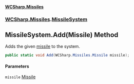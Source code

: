 #### [WCSharp.Missiles](README.md 'README')
### [WCSharp.Missiles](WCSharp.Missiles.md 'WCSharp.Missiles').[MissileSystem](WCSharp.Missiles.MissileSystem.md 'WCSharp.Missiles.MissileSystem')

## MissileSystem.Add(Missile) Method

Adds the given [missile](WCSharp.Missiles.MissileSystem.Add(WCSharp.Missiles.Missile).md#WCSharp.Missiles.MissileSystem.Add(WCSharp.Missiles.Missile).missile 'WCSharp.Missiles.MissileSystem.Add(WCSharp.Missiles.Missile).missile') to the system.

```csharp
public static void Add(WCSharp.Missiles.Missile missile);
```
#### Parameters

<a name='WCSharp.Missiles.MissileSystem.Add(WCSharp.Missiles.Missile).missile'></a>

`missile` [Missile](WCSharp.Missiles.Missile.md 'WCSharp.Missiles.Missile')